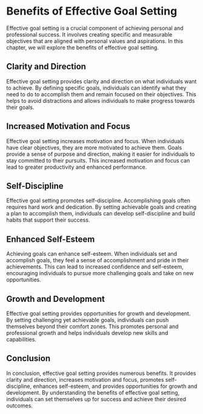 Benefits of Effective Goal Setting
=========================================================================

Effective goal setting is a crucial component of achieving personal and professional success. It involves creating specific and measurable objectives that are aligned with personal values and aspirations. In this chapter, we will explore the benefits of effective goal setting.

Clarity and Direction
---------------------

Effective goal setting provides clarity and direction on what individuals want to achieve. By defining specific goals, individuals can identify what they need to do to accomplish them and remain focused on their objectives. This helps to avoid distractions and allows individuals to make progress towards their goals.

Increased Motivation and Focus
------------------------------

Effective goal setting increases motivation and focus. When individuals have clear objectives, they are more motivated to achieve them. Goals provide a sense of purpose and direction, making it easier for individuals to stay committed to their pursuits. This increased motivation and focus can lead to greater productivity and enhanced performance.

Self-Discipline
---------------

Effective goal setting promotes self-discipline. Accomplishing goals often requires hard work and dedication. By setting achievable goals and creating a plan to accomplish them, individuals can develop self-discipline and build habits that support their success.

Enhanced Self-Esteem
--------------------

Achieving goals can enhance self-esteem. When individuals set and accomplish goals, they feel a sense of accomplishment and pride in their achievements. This can lead to increased confidence and self-esteem, encouraging individuals to pursue more challenging goals and take on new opportunities.

Growth and Development
----------------------

Effective goal setting provides opportunities for growth and development. By setting challenging yet achievable goals, individuals can push themselves beyond their comfort zones. This promotes personal and professional growth and helps individuals develop new skills and capabilities.

Conclusion
----------

In conclusion, effective goal setting provides numerous benefits. It provides clarity and direction, increases motivation and focus, promotes self-discipline, enhances self-esteem, and provides opportunities for growth and development. By understanding the benefits of effective goal setting, individuals can set themselves up for success and achieve their desired outcomes.
